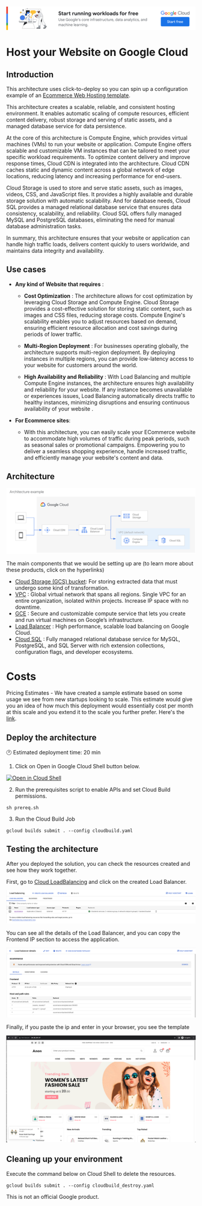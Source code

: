 [![banner](../banner.png)](https://cloud.google.com/?utm_source=github&utm_medium=referral&utm_campaign=GCP&utm_content=packages_repository_banner)

# Host your Website on Google Cloud

## Introduction

This architecture uses click-to-deploy so you can spin up a configuration example of an [Ecommerce Web Hosting template](https://github.com/codewithsadee/anon-ecommerce-website).

This architecture creates a scalable, reliable, and consistent hosting environment. It enables automatic scaling of compute resources, efficient content delivery, robust storage and serving of static assets, and a managed database service for data persistence.

At the core of this architecture is Compute Engine, which provides virtual machines (VMs) to run your website or application. Compute Engine offers scalable and customizable VM instances that can be tailored to meet your specific workload requirements. To optimize content delivery and improve response times, Cloud CDN is integrated into the architecture. Cloud CDN caches static and dynamic content across a global network of edge locations, reducing latency and increasing performance for end-users.

Cloud Storage is used to store and serve static assets, such as images, videos, CSS, and JavaScript files. It provides a highly available and durable storage solution with automatic scalability. And for database needs, Cloud SQL provides a managed relational database service that ensures data consistency, scalability, and reliability. Cloud SQL offers fully managed MySQL and PostgreSQL databases, eliminating the need for manual database administration tasks. 

In summary, this architecture ensures that your website or application can handle high traffic loads, delivers content quickly to users worldwide, and maintains data integrity and availability.

## Use cases

* __Any kind of Website that requires__ :

    * __Cost Optimization__ : The architecture allows for cost optimization by leveraging Cloud Storage and Compute Engine. Cloud Storage provides a cost-effective solution for storing static content, such as images and CSS files, reducing storage costs. Compute Engine's scalability enables you to adjust resources based on demand, ensuring efficient resource allocation and cost savings during periods of lower traffic.

    * __Multi-Region Deployment__ : For businesses operating globally, the architecture supports multi-region deployment. By deploying instances in multiple regions, you can provide low-latency access to your website for customers around the world. 

    * __High Availability and Reliability__ : With Load Balancing and multiple Compute Engine instances, the architecture ensures high availability and reliability for your website. If any instance becomes unavailable or experiences issues, Load Balancing automatically directs traffic to healthy instances, minimizing disruptions and ensuring continuous availability of your website
.
* __For Ecommerce sites__:
    * With this architecture, you can easily scale your ECommerce website to accommodate high volumes of traffic during peak periods, such as seasonal sales or promotional campaigns. Empowering you to deliver a seamless shopping experience, handle increased traffic, and efficiently manage your website's content and data.

## Architecture 

<p align="center"><img src="architecture.png"></p>

The main components that we would be setting up are (to learn more about these products, click on the hyperlinks)

* [Cloud Storage (GCS) bucket](https://cloud.google.com/storage/): For storing extracted data that must undergo some kind of transformation.
* [VPC](https://cloud.google.com/vpc) : Global virtual network that spans all regions. Single VPC for an entire organization, isolated within projects. Increase IP space with no downtime.
* [GCE](https://cloud.google.com/compute) : Secure and customizable compute service that lets you create and run virtual machines on Google’s infrastructure.
* [Load Balancer](https://cloud.google.com/load-balancing?hl=en) : High performance, scalable load balancing on Google Cloud.
* [Cloud SQL](https://cloud.google.com/sql) : Fully managed relational database service for MySQL, PostgreSQL, and SQL Server with rich extension collections, configuration flags, and developer ecosystems.


# Costs

Pricing Estimates - We have created a sample estimate based on some usage we see from new startups looking to scale. This estimate would give you an idea of how much this deployment would essentially cost per month at this scale and you extend it to the scale you further prefer. Here's the [link](https://cloud.google.com/products/calculator/#id=e179591b-2b56-4558-82f6-cefa64168687).

## Deploy the architecture

:clock1: Estimated deployment time: 20 min

1. Click on Open in Google Cloud Shell button below.
<a href="https://ssh.cloud.google.com/cloudshell/editor?shellonly=true&cloudshell_git_repo=https://github.com/GoogleCloudPlatform/click-to-deploy-solutions&cloudshell_workspace=ecommerce-webhosting&cloudshell_open_in_editor=terraform/terraform.tfvars&cloudshell_tutorial=tutorial.md" target="_new">
    <img alt="Open in Cloud Shell" src="https://gstatic.com/cloudssh/images/open-btn.svg">
</a>

2. Run the prerequisites script to enable APIs and set Cloud Build permissions.
```
sh prereq.sh
```

3. Run the Cloud Build Job
```
gcloud builds submit . --config cloudbuild.yaml
```

## Testing the architecture  

After you deployed the solution, you can check the resources created and see how they work together.

First, go to  [Cloud LoadBalancing](https://console.cloud.google.com/net-services/loadbalancing/list/loadBalancers) and click on the created Load Balancer.

![loadbalancer](assets/loadbalancer.png)

You can see all the details of the Load Balancer, and you can copy the Frontend IP section to access the application.

![details](assets/details.png)

Finally, if you paste the ip and enter in your browser, you see the template

![template](assets/template.png)

## Cleaning up your environment
Execute the command below on Cloud Shell to delete the resources.
```
gcloud builds submit . --config cloudbuild_destroy.yaml
```

This is not an official Google product.
